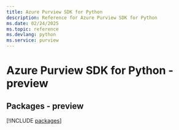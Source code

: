 ```yaml
---
title: Azure Purview SDK for Python
description: Reference for Azure Purview SDK for Python
ms.date: 02/24/2025
ms.topic: reference
ms.devlang: python
ms.service: purview
---
```

# Azure Purview SDK for Python - preview
## Packages - preview
[!INCLUDE [packages](purview-index.md)]